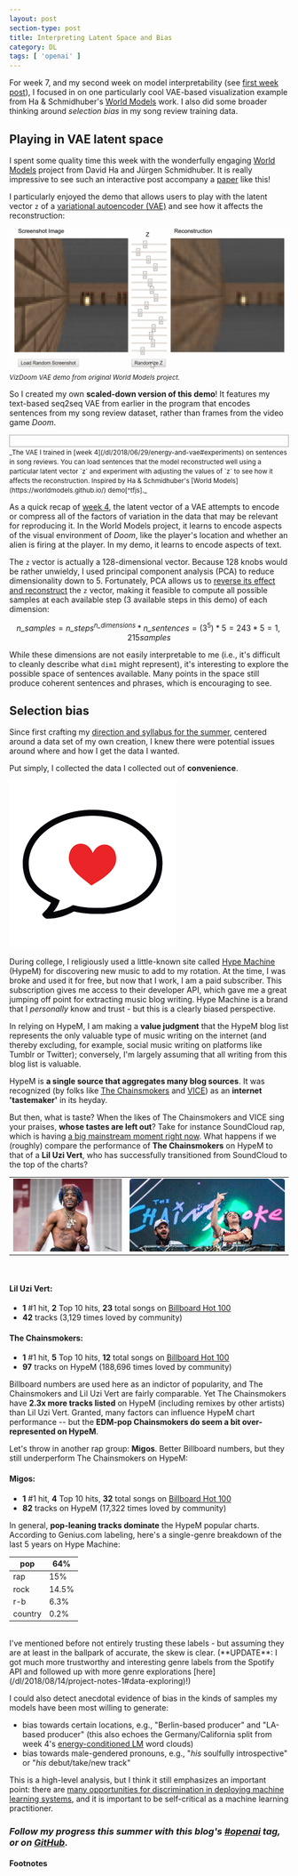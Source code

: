 ```yaml
---
layout: post
section-type: post
title: Interpreting Latent Space and Bias
category: DL
tags: [ 'openai' ]
---
```


For week 7, and my second week on model interpretability (see [first week post](/dl/2018/07/13/interpret-attn)), I focused in on one particularly cool VAE-based visualization example from Ha & Schmidhuber's [World Models](https://worldmodels.github.io/) work. I also did some broader thinking around _selection bias_ in my song review training data.

## Playing in VAE latent space

I spent some quality time this week with the wonderfully engaging [World Models](https://worldmodels.github.io/) project from David Ha and Jürgen Schmidhuber. It is really impressive to see such an interactive post accompany a [paper](https://arxiv.org/abs/1803.10122) like this!

I particularly enjoyed the demo that allows users to play with the latent vector `z` of a [variational autoencoder (VAE)](/dl/2018/06/29/energy-and-vae#seq2seq-vae-for-text-generation) and see how it affects the reconstruction:

![VizDoom VAE demo from original World Models project](/img/posts/doom-vae.gif)
<small>_VizDoom VAE demo from original World Models project._</small>

So I created my own **scaled-down version of this demo**! It features my text-based seq2seq VAE from earlier in the program that encodes sentences from my song review dataset, rather than frames from the video game _Doom_.

<script src="https://cdnjs.cloudflare.com/ajax/libs/p5.js/0.6.1/p5.min.js"></script>
<script src="https://cdnjs.cloudflare.com/ajax/libs/p5.js/0.6.1/addons/p5.dom.min.js"></script>
<script src="https://code.jquery.com/jquery-1.12.4.min.js" integrity="sha256-ZosEbRLbNQzLpnKIkEdrPv7lOy9C27hHQ+Xp8a4MxAQ=" crossorigin="anonymous"></script>
<div style="text-align: left;border: 1px solid darkgray;padding: 10px;">
    <div id="sketch"></div>
</div>
<script src="/js/vae_demo.js"></script>
<script>
  var vae = {
    data_dir: '/assets/data/vae_demo/',
    div_name: 'sketch',
    min_range: 0,
    max_range: 5
  };
  var custom_p5 = new p5(vae_demo(vae), vae.div_name);
</script>
<small>_The VAE I trained in [week 4](/dl/2018/06/29/energy-and-vae#experiments) on sentences in song reviews. You can load sentences that the model reconstructed well using a particular latent vector `z` and experiment with adjusting the values of `z` to see how it affects the reconstruction. Inspired by Ha &amp; Schmidhuber's [World Models](https://worldmodels.github.io/) demo[^tfjs]._</small>

As a quick recap of [week 4](/dl/2018/06/29/energy-and-vae#seq2seq-vae-for-text-generation), the latent vector of a VAE attempts to encode or compress all of the factors of variation in the data that may be relevant for reproducing it. In the World Models project, it learns to encode aspects of the visual environment of _Doom_, like the player's location and whether an alien is firing at the player. In my demo, it learns to encode aspects of text.

The `z` vector is actually a 128-dimensional vector. Because 128 knobs would be rather unwieldy, I used principal component analysis (PCA) to reduce dimensionality down to 5. Fortunately, PCA allows us to [reverse its effect and reconstruct](https://stats.stackexchange.com/a/229093) the `z` vector, making it feasible to compute all possible samples at each available step (3 available steps in this demo) of each dimension:

$$ \mathit{n\_samples} = \mathit{n\_steps}^\mathit{n\_dimensions} * \mathit{n\_sentences} = (3^5)*5 = 243 * 5 = 1,215 \mathit{samples} $$

While these dimensions are not easily interpretable to me (i.e., it's difficult to cleanly describe what `dim1` might represent), it's interesting to explore the possible space of sentences available. Many points in the space still produce coherent sentences and phrases, which is encouraging to see.

## Selection bias

Since first crafting my [direction and syllabus for the summer](/dl/2018/06/03/project-ideation), centered around a data set of my own creation, I knew there were potential issues around where and how I get the data I wanted.

Put simply, I collected the data I collected out of **convenience**.

![Hype Machine logo](/img/posts/hype-machine.png)

During college, I religiously used a little-known site called [Hype Machine](https://hypem.com/) (HypeM) for discovering new music to add to my rotation. At the time, I was broke and used it for free, but now that I work, I am a paid subscriber. This subscription gives me access to their developer API, which gave me a great jumping off point for extracting music blog writing. Hype Machine is a brand that I _personally_ know and trust - but this is a clearly biased perspective.

In relying on HypeM, I am making a **value judgment** that the HypeM blog list represents the only valuable type of music writing on the internet (and thereby excluding, for example, social music writing on platforms like Tumblr or Twitter); conversely, I'm largely assuming that all writing from this blog list is valuable.

HypeM is **a single source that aggregates many blog sources**. It was recognized (by folks like [The Chainsmokers](https://www.billboard.com/articles/news/magazine-feature/7510387/the-chainsmokers-billboard-cover-closer) and [VICE](https://noisey.vice.com/en_au/article/kzgwvm/the-rise-and-fall-of-hype-machine-the-internets-forgotten-fave)) as an **internet 'tastemaker'** in its heyday.

But then, what is taste? When the likes of The Chainsmokers and VICE sing your praises, **whose tastes are left out**? Take for instance SoundCloud rap, which is having [a big mainstream moment right now](http://www.vulture.com/2018/04/2018-soundcloud-rappers-guide.html). What happens if we (roughly) compare the performance of **The Chainsmokers** on HypeM to that of a **Lil Uzi Vert**, who has successfully transitioned from SoundCloud to the top of the charts?

<table style='border: none'>
    <tr>
        <td style='border: none'>
            <img src='/img/posts/lil-uzi-vert.jpg' alt='Lil Uzi Vert' style='max-height:279px'>
        </td>
        <td style='border: none'>
            <img src='/img/posts/chainsmokers.jpg' alt='The Chainsmokers'>
        </td>
    </tr>
</table>
<br />

#### Lil Uzi Vert:
  - **1** #1 hit, **2** Top 10 hits, **23** total songs on [Billboard Hot 100](https://www.billboard.com/music/lil-uzi-vert/chart-history/hot-100)
  - **42** tracks (3,129 times loved by community)

#### The Chainsmokers:
  - **1** #1 hit, **5** Top 10 hits, **12** total songs on [Billboard Hot 100](https://www.billboard.com/music/the-chainsmokers/chart-history/hot-100)
  - **97** tracks on HypeM (188,696 times loved by community)

Billboard numbers are used here as an indictor of popularity, and The Chainsmokers and Lil Uzi Vert are fairly comparable. Yet The Chainsmokers have **2.3x more tracks listed** on HypeM (including remixes by other artists) than Lil Uzi Vert. Granted, many factors can influence HypeM chart performance -- but the **EDM-pop Chainsmokers do seem a bit over-represented on HypeM**.

Let's throw in another rap group: **Migos**. Better Billboard numbers, but they still underperform The Chainsmokers on HypeM:

#### Migos:
  - **1** #1 hit, **4** Top 10 hits, **32** total songs on [Billboard Hot 100](https://www.billboard.com/music/migos/chart-history/hot-100)
  - **82** tracks on HypeM (17,322 times loved by community)

In general, **pop-leaning tracks dominate** the HypeM popular charts. According to Genius.com labeling, here's a single-genre breakdown of the last 5 years on Hype Machine:

<table style="margin-left: auto;margin-right: auto;">
  <thead>
    <tr>
      <th>pop</th>
      <th>64%</th>
    </tr>
  </thead>
  <tbody>
    <tr>
      <td>rap</td>
      <td>15%</td>
    </tr>
    <tr>
      <td>rock</td>
      <td>14.5%</td>
    </tr>
    <tr>
      <td>r-b</td>
      <td>6.3%</td>
    </tr>
    <tr>
      <td>country</td>
      <td>0.2%</td>
    </tr>
  </tbody>
</table>
<br />
I've mentioned before not entirely trusting these labels - but assuming they are at least in the ballpark of accurate, the skew is clear. (**UPDATE**: I got much more trustworthy and interesting genre labels from the Spotify API and followed up with more genre explorations [here](/dl/2018/08/14/project-notes-1#data-exploring)!)

I could also detect anecdotal evidence of bias in the kinds of samples my models have been most willing to generate:
- bias towards certain locations, e.g., "Berlin-based producer" and "LA-based producer" (this also echoes the Germany/California split from week 4's [energy-conditioned LM](/dl/2018/06/29/energy-and-vae#energy-conditioned-language-model) word clouds)
- bias towards male-gendered pronouns, e.g., "_his_ soulfully introspective" or "_his_ debut/take/new track"

This is a high-level analysis, but I think it still emphasizes an important point: there are [many opportunities for discrimination in deploying machine learning systems](https://nlpers.blogspot.com/2018/06/many-opportunities-for-discimination-in.html), and it is important to be self-critical as a machine learning practitioner.

### _Follow my progress this summer with this blog's [#openai](/tags/openai) tag, or on [GitHub](https://github.com/iconix/openai)._

#### Footnotes

[^tfjs]: The original demo uses [tensorflow.js](https://js.tensorflow.org/), a JavaScript library for deploying ML models in the browser. Since I didn't want to learn a new library right now, I instead pre-computed all samples offline with my PyTorch model. Check out my [work notebook](http://nbviewer.jupyter.org/github/iconix/openai/blob/master/nbs/world-models-vae.ipynb) for a sketch of how the precomputing was done.
